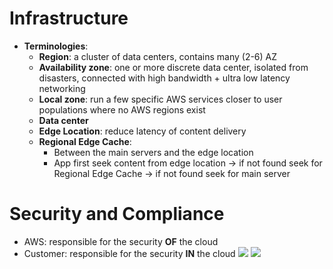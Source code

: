 # Infrastructure
- **Terminologies**:
	- **Region**: a cluster of data centers, contains many (2-6) AZ
	- **Availability zone**: one or more discrete data center, isolated from disasters, connected with high bandwidth + ultra low latency networking
	- **Local zone**: run a few specific AWS services closer to user populations where no AWS regions exist
	- **Data center**
	- **Edge Location**: reduce latency of content delivery
	- **Regional Edge Cache**:
		- Between the main servers and the edge location
		- App first seek content from edge location -> if not found seek for Regional Edge Cache -> if not found seek for main server
# Security and Compliance
- AWS: responsible for the security **OF** the cloud
- Customer: responsible for the security **IN** the cloud
**![](https://lh5.googleusercontent.com/y9fH4700nsrwASzrqZoEN2zADiN3mKnHNLOazjV6mo7pNHAOPVxVw5Bov4jabXb_8h59SfxRf361iFgVXXdYBM_sggsLeZ1hcXr2Cx-W8OnpXax8kSMGlxURpr3_TSjQ0scXI0bIrv_HG0bNXQ)**
![](https://i.imgur.com/VaVcJqe.png)
